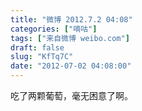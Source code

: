 ```yaml
---
title: "微博 2012.7.2 04:08"
categories: ["嘀咕"]
tags: ["来自微博 weibo.com"]
draft: false
slug: "KfTq7C"
date: "2012-07-02 04:08:00"
---
```


<p>吃了两颗葡萄，毫无困意了啊。 ​​​​</p>
